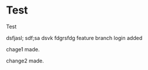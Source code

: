 # Test

Test

dsfjasl;
sdf;sa
dsvk
fdgrsfdg
feature branch login added

chage1 made. 

change2 made. 
